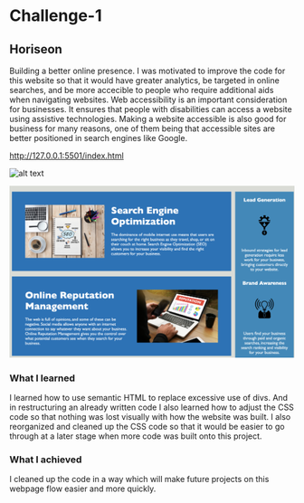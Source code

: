 # Challenge-1

## Horiseon
Building a better online presence. I was motivated to improve the code for this website so that it would have greater analytics, be targeted in online searches, and be more accecible to people who require additional aids when navigating websites. Web accessibility is an important consideration for businesses. It ensures that people with disabilities can access a website using assistive technologies. Making a website accessible is also good for business for many reasons, one of them being that accessible sites are better positioned in search engines like Google. 

http://127.0.0.1:5501/index.html

![alt text](./assets/images/Screen%20Shot%202022-11-28%20at%208.57.17%20PM.png)

![alt text](./assets/images/Screen%20Shot%202022-11-28%20at%208.57.34%20PM.png)

### What I learned
I learned how to use semantic HTML to replace excessive use of divs. And in restructuring an already written code I also learned how to adjust the CSS code so that nothing was lost visually with how the website was built. I also reorganized and cleaned up the CSS code so that it would be easier to go through at a later stage when more code was built onto this project.

### What I achieved
I cleaned up the code in a way which will make future projects on this webpage flow easier and more quickly.
